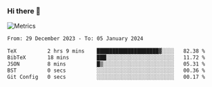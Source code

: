 ### Hi there 👋

![Metrics](https://github.com/radoapx/radoapx/blob/main/github-metrics.svg)

<!--START_SECTION:waka-->

```txt
From: 29 December 2023 - To: 05 January 2024

TeX          2 hrs 9 mins    ████████████████████▓░░░░   82.38 %
BibTeX       18 mins         ███░░░░░░░░░░░░░░░░░░░░░░   11.72 %
JSON         8 mins          █▒░░░░░░░░░░░░░░░░░░░░░░░   05.31 %
BST          0 secs          ░░░░░░░░░░░░░░░░░░░░░░░░░   00.36 %
Git Config   0 secs          ░░░░░░░░░░░░░░░░░░░░░░░░░   00.17 %
```

<!--END_SECTION:waka-->

<!--
**radoapx/radoapx** is a ✨ _special_ ✨ repository because its `README.md` (this file) appears on your GitHub profile.

Here are some ideas to get you started:

- 🔭 I’m currently working on ...
- 🌱 I’m currently learning ...
- 👯 I’m looking to collaborate on ...
- 🤔 I’m looking for help with ...
- 💬 Ask me about ...
- 📫 How to reach me: ...
- 😄 Pronouns: ...
- ⚡ Fun fact: ...
-->
